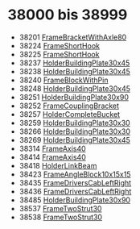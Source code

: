 # 38000 bis 38999
- 38201 [FrameBracketWithAxle80](Elements/FrameBracketWithAxle80.md)
- 38224 [FrameShortHook](Elements/FrameShortHook.md)
- 38225 [FrameShortHook](Elements/FrameShortHook.md)
- 38237 [HolderBuildingPlate30x45](Elements/HolderBuildingPlate30x45.md)
- 38238 [HolderBuildingPlate30x45](Elements/HolderBuildingPlate30x45.md)
- 38240 [FrameBlockWithPin](Elements/FrameBlockWithPin.md)
- 38248 [HolderBuildingPlate30x45](Elements/HolderBuildingPlate30x45.md)
- 38251 [HolderBuildingPlate30x90](Elements/HolderBuildingPlate30x90.md)
- 38252 [FrameCouplingBracket](Elements/FrameCouplingBracket.md)
- 38257 [HolderCompleteBucket](Elements/HolderCompleteBucket.md)
- 38259 [HolderBuildingPlate30x30](Elements/HolderBuildingPlate30x30.md)
- 38266 [HolderBuildingPlate30x30](Elements/HolderBuildingPlate30x30.md)
- 38269 [HolderBuildingPlate30x45](Elements/HolderBuildingPlate30x45.md)
- 38314 [FrameAxis40](Elements/FrameAxis40.md)
- 38414 [FrameAxis40](Elements/FrameAxis40.md)
- 38418 [HolderLinkBeam](Elements/HolderLinkBeam.md)
- 38423 [FrameAngleBlock10x15x15](Elements/FrameAngleBlock10x15x15.md)
- 38435 [FrameDriversCabLeftRight](Elements/FrameDriversCabLeftRight.md)
- 38436 [FrameDriversCabLeftRight](Elements/FrameDriversCabLeftRight.md)
- 38485 [HolderBuildingPlate30x90](Elements/HolderBuildingPlate30x90.md)
- 38537 [FrameTwoStrut30](Elements/FrameTwoStrut30.md)
- 38538 [FrameTwoStrut30](Elements/FrameTwoStrut30.md)